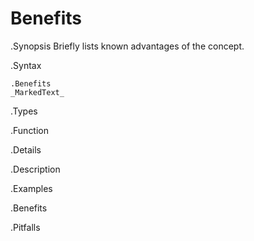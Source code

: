 # Benefits

.Synopsis
Briefly lists known advantages of the concept.

.Syntax
```
.Benefits
_MarkedText_
```

.Types

.Function

.Details

.Description

.Examples

.Benefits

.Pitfalls

